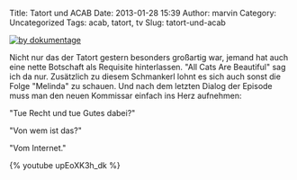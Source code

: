 Title: Tatort und ACAB
Date: 2013-01-28 15:39
Author: marvin
Category: Uncategorized
Tags: acab, tatort, tv
Slug: tatort-und-acab

[![by dokumentage]({static}/images/tatort.jpeg)](https://twitter.com/dokumentage/status/295641906724085761)

Nicht nur das der Tatort gestern besonders großartig war, jemand hat
auch eine nette Botschaft als Requisite hinterlassen. "All Cats Are
Beautiful" sag ich da nur. Zusätzlich zu diesem Schmankerl lohnt es sich
auch sonst die Folge "Melinda" zu schauen. Und nach dem letzten Dialog
der Episode muss man den neuen Kommissar einfach ins Herz aufnehmen:

"Tue Recht und tue Gutes dabei?"

"Von wem ist das?"

"Vom Internet."

{% youtube upEoXK3h_dk %}

